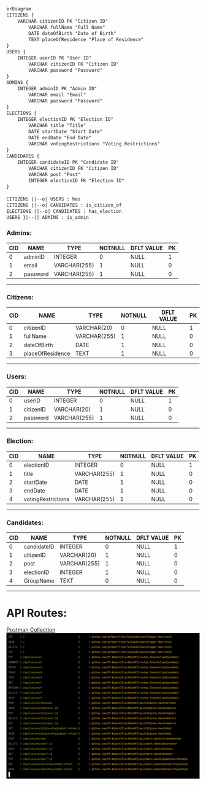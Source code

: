 ```mermaid
erDiagram
CITIZENS {
    VARCHAR citizenID PK "Citizen ID"
        VARCHAR fullName "Full Name"
        DATE dateOfBirth "Date of Birth"
        TEXT placeOfResidence "Place of Residence"
}
USERS {
    INTEGER userID PK "User ID"
        VARCHAR citizenID FK "Citizen ID"
        VARCHAR password "Password"
}
ADMINS {
    INTEGER adminID PK "Admin ID"
        VARCHAR email "Email"
        VARCHAR password "Password"
}
ELECTIONS {
    INTEGER electionID PK "Election ID"
        VARCHAR title "Title"
        DATE startDate "Start Date"
        DATE endDate "End Date"
        VARCHAR votingRestrictions "Voting Restrictions"
}
CANDIDATES {
    INTEGER candidateID PK "Candidate ID"
        VARCHAR citizenID FK "Citizen ID"
        VARCHAR post "Post"
        INTEGER electionID FK "Election ID"
}

CITIZENS ||--o| USERS : has
CITIZENS ||--o| CANDIDATES : is_citizen_of
ELECTIONS ||--o| CANDIDATES : has_election
USERS }|--|| ADMINS : is_admin
```

### Admins:

| CID | NAME     | TYPE         | NOTNULL | DFLT VALUE | PK |
| --- | -------- | ------------ | ------- | ---------- | --- |
| 0   | adminID  | INTEGER      | 0       | NULL       | 1   |
| 1   | email    | VARCHAR(255) | 1       | NULL       | 0   |
| 2   | password | VARCHAR(255) | 1       | NULL       | 0   |

---

### Citizens:

| CID | NAME              | TYPE         | NOTNULL | DFLT VALUE | PK |
| --- | ----------------- | ------------ | ------- | ---------- | --- |
| 0   | citizenID         | VARCHAR(20)  | 0       | NULL       | 1   |
| 1   | fullName          | VARCHAR(255) | 1       | NULL       | 0   |
| 2   | dateOfBirth       | DATE         | 1       | NULL       | 0   |
| 3   | placeOfResidence  | TEXT         | 1       | NULL       | 0   |

---

### Users:

| CID | NAME      | TYPE         | NOTNULL | DFLT VALUE | PK |
| --- | --------- | ------------ | ------- | ---------- | --- |
| 0   | userID    | INTEGER      | 0       | NULL       | 1   |
| 1   | citizenID | VARCHAR(20)  | 1       | NULL       | 0   |
| 2   | password  | VARCHAR(255) | 1       | NULL       | 0   |

---

### Election:

| CID | NAME               | TYPE         | NOTNULL | DFLT VALUE | PK |
| --- | ------------------ | ------------ | ------- | ---------- | --- |
| 0   | electionID         | INTEGER      | 0       | NULL       | 1   |
| 1   | title              | VARCHAR(255) | 1       | NULL       | 0   |
| 2   | startDate          | DATE         | 1       | NULL       | 0   |
| 3   | endDate            | DATE         | 1       | NULL       | 0   |
| 4   | votingRestrictions | VARCHAR(255) | 1       | NULL       | 0   |

---

### Candidates:

| CID | NAME        | TYPE         | NOTNULL | DFLT VALUE | PK |
| --- | ----------- | ------------ | ------- | ---------- | --- |
| 0   | candidateID | INTEGER      | 0       | NULL       | 1   |
| 1   | citizenID   | VARCHAR(20)  | 1       | NULL       | 0   |
| 2   | post        | VARCHAR(255) | 1       | NULL       | 0   |
| 3   | electionID  | INTEGER      | 1       | NULL       | 0   |
| 4   | GroupName   | TEXT         | 0       | NULL       | 0   |

---

# API Routes:
[Postman Collection](./rester-export-postman.json)
![routes](assets/routes.png)
